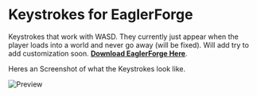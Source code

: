 # Keystrokes for EaglerForge
Keystrokes that work with WASD. They currently just appear when the player loads into a world and never go away (will be fixed). Will add try to add customization soon. [**Download EaglerForge Here**](https://github.com/eaglerforge/EaglerForge-builds/releases).

Heres an Screenshot of what the Keystrokes look like.

![Preview](https://raw.githubusercontent.com/Hypverr/Keystrokes-For-EaglerForge/main/images/preview.png)